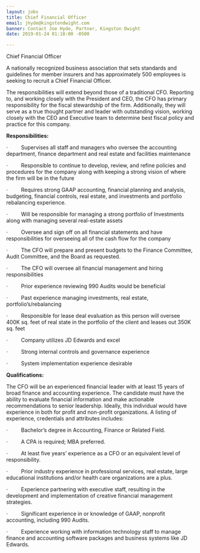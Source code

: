 ```yaml
---
layout: jobs
title: Chief Financial Officer
email: jhyde@kingstondwight.com
banner: Contact Joe Hyde, Partner, Kingston Dwight
date: 2019-01-24 01:18:00 -0500

---
```

Chief Financial Officer

A nationally recognized business association that sets standards and guidelines for member insurers and has approximately 500 employees is seeking to recruit a Chief Financial Officer.

The responsibilities will extend beyond those of a traditional CFO. Reporting to, and working closely with the President and CEO, the CFO has primary responsibility for the fiscal stewardship of the firm. Additionally, they will serve as a true thought partner and leader with outstanding vision, working closely with the CEO and Executive team to determine best fiscal policy and practice for this company.

**Responsibilities:**

·         Supervises all staff and managers who oversee the accounting department,    finance department and real estate and facilities maintenance

·         Responsible to continue to develop, review, and refine policies and procedures for the company along with keeping a strong vision of where the firm will be in the future

·         Requires strong GAAP accounting, financial planning and analysis, budgeting, financial controls, real estate, and investments and portfolio rebalancing experience.

·         Will be responsible for managing a strong portfolio of Investments along with managing several real-estate assets

·         Oversee and sign off on all financial statements and have responsibilities for overseeing all of the cash flow for the company

·         The CFO will prepare and present budgets to the Finance Committee, Audit Committee, and the Board as requested.

·         The CFO will oversee all financial management and hiring responsibilities

·         Prior experience reviewing 990 Audits would be beneficial

·         Past experience managing investments, real estate, portfolio’s/rebalancing

·         Responsible for lease deal evaluation as this person will oversee 400K sq. feet    of real state in the portfolio of the client and leases out 350K sq. feet

·         Company utilizes JD Edwards and excel

·         Strong internal controls and governance experience

·         System implementation experience desirable

**Qualifications:**

The CFO will be an experienced financial leader with at least 15 years of broad finance and accounting experience. The candidate must have the ability to evaluate financial information and make actionable recommendations to senior leadership. Ideally, this individual would have experience in both for profit and non-profit organizations. A listing of experience, credentials and attributes includes:

·         Bachelor’s degree in Accounting, Finance or Related Field.

·         A CPA is required; MBA preferred.

·         At least five years’ experience as a CFO or an equivalent level of responsibility.

·         Prior industry experience in professional services, real estate, large educational  institutions and/or health care organizations are a plus.

·         Experience partnering with executive staff, resulting in the development and implementation of creative financial management strategies.

·         Significant experience in or knowledge of GAAP, nonprofit accounting, including 990 Audits.

·         Experience working with information technology staff to manage finance and accounting software packages and business systems like JD Edwards.